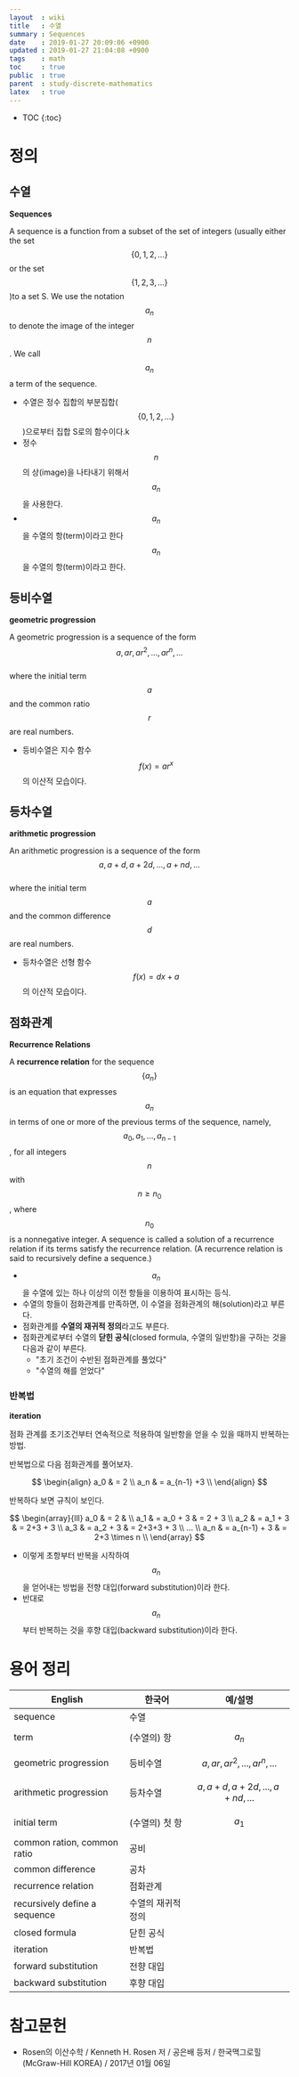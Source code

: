 ```yaml
---
layout  : wiki
title   : 수열
summary : Sequences
date    : 2019-01-27 20:09:06 +0900
updated : 2019-01-27 21:04:08 +0900
tags    : math
toc     : true
public  : true
parent  : study-discrete-mathematics
latex   : true
---
```

* TOC
{:toc}

# 정의

## 수열

**Sequences**

>
A sequence is a function from a subset of the set of integers
(usually either the set $$\{0, 1, 2, ...\}$$ or the set $$\{1,2,3,...\}$$)to a set S.
We use the notation $$a_n$$ to denote the image of the integer $$n$$.
We call $$a_n$$ a term of the sequence.

* 수열은 정수 집합의 부분집합($$\{0, 1, 2, ... \}$$)으로부터 집합 S로의 함수이다.k
* 정수 $$n$$의 상(image)을 나타내기 위해서 $$a_n$$을 사용한다.
* $$a_n$$을 수열의 항(term)이라고 한다$$a_n$$을 수열의 항(term)이라고 한다.

## 등비수열

**geometric progression**

>
A geometric progression is a sequence of the form  
$$a, ar, ar^2, ..., ar^n, ...$$  
where the initial term $$a$$ and the common ratio $$r$$ are real numbers.

* 등비수열은 지수 함수 $$ f(x) = ar^x $$의 이산적 모습이다.

## 등차수열

**arithmetic progression**

>
An arithmetic progression is a sequence of the form  
$$a, a + d, a + 2d, ..., a + nd, ...$$  
where the initial term $$a$$ and the common difference $$d$$ are real numbers.

* 등차수열은 선형 함수 $$ f(x) = dx + a $$의 이산적 모습이다.

## 점화관계

**Recurrence Relations**

>
A **recurrence relation** for the sequence $$\{a_n\}$$
is an equation that expresses $$a_n$$ in terms of one or more of the previous terms of the sequence,
namely, $$a_0, a_1, ..., a_{n−1}$$,
for all integers $$n$$ with $$n ≥ n_0$$, where $$n_0$$ is a nonnegative integer.
A sequence is called a solution of a recurrence relation if its terms satisfy the recurrence relation.
(A recurrence relation is said to recursively define a sequence.)

* $$a_n$$을 수열에 있는 하나 이상의 이전 항들을 이용하여 표시하는 등식.
* 수열의 항들이 점화관계를 만족하면, 이 수열을 점화관계의 해(solution)라고 부른다.
* 점화관계를 **수열의 재귀적 정의**라고도 부른다.
* 점화관계로부터 수열의 **닫힌 공식**(closed formula, 수열의 일반항)을 구하는 것을 다음과 같이 부른다.
    * "초기 조건이 수반된 점화관계를 풀었다"
    * "수열의 해를 얻었다"

### 반복법

**iteration**

점화 관계를 초기조건부터 연속적으로 적용하여 일반항을 얻을 수 있을 때까지 반복하는 방법.

반복법으로 다음 점화관계를 풀어보자.

$$
\begin{align}
a_0 & = 2 \\
a_n & = a_{n-1} +3 \\
\end{align}
$$

반복하다 보면 규칙이 보인다.

$$
\begin{array}{lll}
a_0 & = 2       & \\
a_1 & = a_0 + 3 & = 2 + 3 \\
a_2 & = a_1 + 3 & = 2+3 + 3 \\
a_3 & = a_2 + 3 & = 2+3+3 + 3 \\
... \\
a_n & = a_{n-1} + 3 & = 2+3 \times n \\
\end{array}
$$

* 이렇게 초항부터 반복을 시작하여 $$ a_n $$을 얻어내는 방법을 전향 대입(forward substitution)이라 한다.
* 반대로 $$ a_n $$ 부터 반복하는 것을 후향 대입(backward substitution)이라 한다.


# 용어 정리

| English                       | 한국어             | 예/설명                           |
|-------------------------------|--------------------|-----------------------------------|
| sequence                      | 수열               |                                   |
| term                          | (수열의) 항        | $$ a_n $$                         |
| geometric progression         | 등비수열           | $$ a, ar, ar^2, ..., ar^n, ... $$ |
| arithmetic progression        | 등차수열           | $$ a, a+d, a+2d, ..., a+nd, ...$$ |
| initial term                  | (수열의) 첫 항     | $$ a_1 $$                         |
| common ration, common ratio   | 공비               |                                   |
| common difference             | 공차               |                                   |
| recurrence relation           | 점화관계           |                                   |
| recursively define a sequence | 수열의 재귀적 정의 |                                   |
| closed formula                | 닫힌 공식          |                                   |
| iteration                     | 반복법             |                                   |
| forward substitution          | 전향 대입          |                                   |
| backward substitution         | 후향 대입          |                                   |

# 참고문헌

* Rosen의 이산수학 / Kenneth H. Rosen 저 / 공은배 등저 / 한국맥그로힐(McGraw-Hill KOREA) / 2017년 01월 06일

